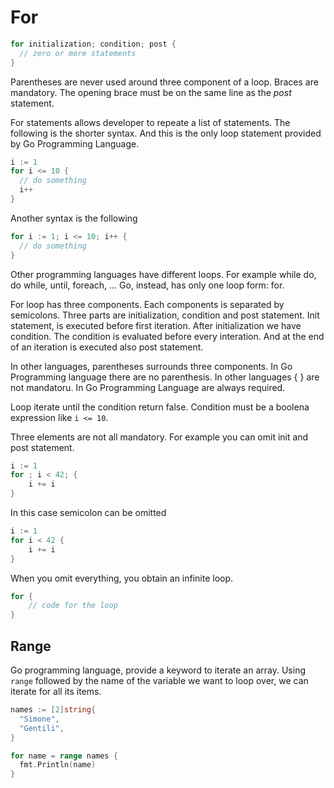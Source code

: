 # For

```go
for initialization; condition; post {
  // zero or more statements
}
```

Parentheses are never used around three component of a loop. Braces are mandatory. The opening brace must be on the same line as the *post* statement.

For statements allows developer to repeate a list of statements. The following is the shorter syntax. And this is the only loop statement provided by Go Programming Language.

```go
i := 1
for i <= 10 {
  // do something
  i++
}
```

Another syntax is the following

```go
for i := 1; i <= 10; i++ {
  // do something
}
```

Other programming languages have different loops. For example while do, do while, until, foreach, ... Go, instead, has only one loop form: for.

For loop has three components. Each components is separated by semicolons. Three parts are initialization, condition and post statement. Init statement, is executed before first iteration. After initialization we have condition. The condition is evaluated before every interation. And at the end of an iteration is executed also post statement.

In other languages, parentheses surrounds three components. In Go Programming language there are no parenthesis. In other languages { } are not mandatoru. In Go Programming Language are always required.

Loop iterate until the condition return false. Condition must be a boolena expression like `i <= 10`.

Three elements are not all mandatory. For example you can omit init and post statement.

```go
i := 1
for ; i < 42; {
    i += i
}
```

In this case semicolon can be omitted

```go
i := 1
for i < 42 {
    i += i
}
```

When you omit everything, you obtain an infinite loop.

```go
for {
    // code for the loop
}
```

## Range

Go programming language, provide a keyword to iterate an array. Using `range` followed by the name of the variable we want to loop over, we can iterate for all its items.

```go
names := [2]string{
  "Simone",
  "Gentili",
}

for name = range names {
  fmt.Println(name)
}
```